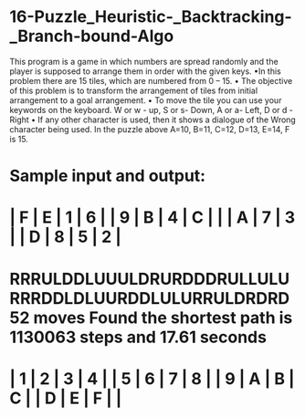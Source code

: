 # 16-Puzzle_Heuristic-_Backtracking-_Branch-bound-Algo

This program is a game in which numbers are spread randomly and the player is supposed to arrange them in order with the given keys.
•In this problem there are 15 tiles, which are numbered from 0 – 15.
•	The objective of this problem is to transform the arrangement of tiles from initial arrangement to a goal arrangement.
•	To move the tile you can use your keywords on the keyboard. 
W or w - up,
S or s- Down,
A or a- Left,
D or d - Right
•	If any other character is used, then it shows a dialogue of the Wrong character being used.
In the puzzle above A=10, B=11, C=12, D=13, E=14, F is 15.

Sample input and output:
====================
| F | E |  1 |  6  |
|  9 | B |  4 | C  |
|    | A |  7 |  3  |
| D |  8 |  5 |  2  |
 ====================
RRRULDDLUUULDRURDDDRULLULURRRDDLDLUURDDLULURRULDRDRD 52 moves
Found the shortest path is 1130063 steps and 17.61 seconds
 ====================
|  1 |  2 |  3 |  4  |
|  5 |  6 |  7 |  8  |
|  9 |  A | B  |  C  |
|  D  | E | F  |     |
 ====================
